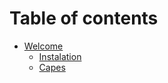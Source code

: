 # Table of contents

* [Welcome](README.md)
  * [Instalation](gitbook-main/instalation.md)
  * [Capes](gitbook-main/capes.md)

